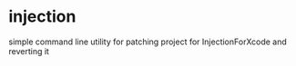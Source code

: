 injection
=========

simple command line utility for patching project for InjectionForXcode and reverting it
